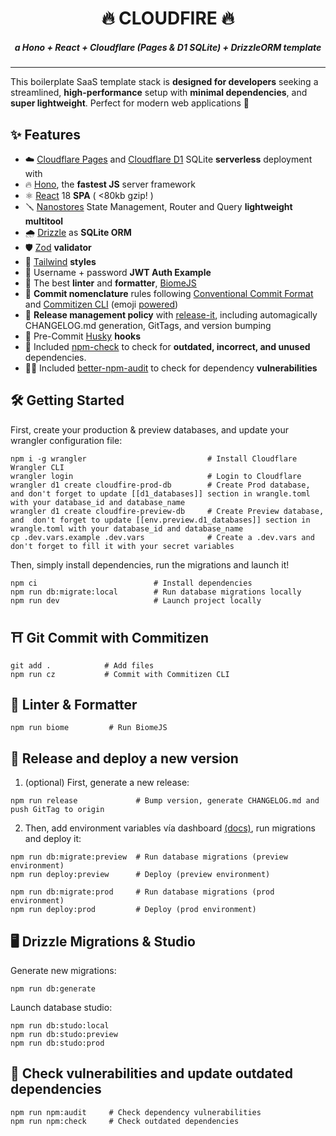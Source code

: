 <h1 align="center">
🔥 CLOUDFIRE 🔥
</h1>

<h5 align="center">
a Hono + React + Cloudflare (Pages & D1 SQLite) + DrizzleORM template
</h5>

---

This boilerplate SaaS template stack is **designed for developers** seeking a streamlined, **high-performance** setup with **minimal dependencies**, and **super lightweight**. Perfect for modern web applications 🚀

## ✨ Features

- ☁️ [Cloudflare Pages](https://pages.cloudflare.com/) and [Cloudflare D1](https://developers.cloudflare.com/d1/) SQLite **serverless** deployment with
- 🔥 [Hono](https://hono.dev/), the **fastest JS** server framework
- ⚛️ [React](https://react.dev/) 18 **SPA** ( <80kb gzip! )
- 🪛 [Nanostores](https://github.com/nanostores/nanostores) State Management, Router and Query **lightweight multitool**
- 🌧 [Drizzle](https://orm.drizzle.team/) as **SQLite ORM**
- 🛡 [Zod](https://zod.dev/) **validator**
- 🦄 [Tailwind](https://tailwindcss.com/) **styles**
- 🔐 Username + password **JWT Auth Example**
- 🎨 The best **linter** and **formatter**, [BiomeJS](https://biomejs.dev/)
- 💄 **Commit nomenclature** rules following [Conventional Commit Format](https://commitlint.js.org/) and [Commitizen CLI](https://github.com/commitizen/cz-cli) (emoji [powered](https://github.com/folke/devmoji))
- 🚀 **Release management policy** with [release-it](https://github.com/release-it/release-it), including automagically CHANGELOG.md generation, GitTags, and version bumping
- 🐶 Pre-Commit [Husky](https://github.com/typicode/husky) **hooks**
- 🔦 Included [npm-check](https://www.npmjs.com/package/npm-check) to check for **outdated, incorrect, and unused** dependencies.
- 🥷🏻 Included [better-npm-audit](https://www.npmjs.com/package/better-npm-audit) to check for dependency **vulnerabilities**


## 🛠 Getting Started

First, create your production & preview databases, and update your wrangler configuration file:

```
npm i -g wrangler                           # Install Cloudflare Wrangler CLI
wrangler login                              # Login to Cloudflare
wrangler d1 create cloudfire-prod-db        # Create Prod database, and don't forget to update [[d1_databases]] section in wrangle.toml with your database_id and database_name
wrangler d1 create cloudfire-preview-db     # Create Preview database, and  don't forget to update [[env.preview.d1_databases]] section in wrangle.toml with your database_id and database_name
cp .dev.vars.example .dev.vars              # Create a .dev.vars and don't forget to fill it with your secret variables
```

Then, simply install dependencies, run the migrations and launch it!

```
npm ci                          # Install dependencies
npm run db:migrate:local        # Run database migrations locally
npm run dev                     # Launch project locally
```

## ⛩ Git Commit with Commitizen

```
git add .            # Add files
npm run cz           # Commit with Commitizen CLI
```

## 🎨 Linter & Formatter

```
npm run biome         # Run BiomeJS
```

## 🚀 Release and deploy a new version

1. (optional) First, generate a new release:

```
npm run release             # Bump version, generate CHANGELOG.md and push GitTag to origin
```

2. Then, add environment variables vía dashboard [(docs)](https://developers.cloudflare.com/workers/configuration/environment-variables/#add-environment-variables-via-the-dashboard), run migrations and deploy it:

```
npm run db:migrate:preview  # Run database migrations (preview environment)
npm run deploy:preview      # Deploy (preview environment)

npm run db:migrate:prod     # Run database migrations (prod environment)
npm run deploy:prod         # Deploy (prod environment)
```

## 🖥 Drizzle Migrations & Studio

Generate new migrations:

```
npm run db:generate
```

Launch database studio:

```
npm run db:studo:local
npm run db:studo:preview
npm run db:studo:prod
```

## 🔦 Check vulnerabilities and update outdated dependencies

```
npm run npm:audit     # Check dependency vulnerabilities
npm run npm:check     # Check outdated dependencies
```